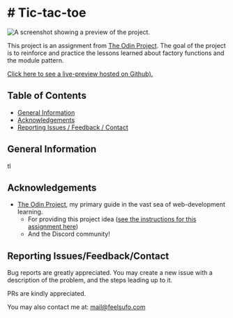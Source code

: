 # # Tic-tac-toe

![A screenshot showing a preview of the project.](screenshots/screenshot.png "Project Preview")

This project is an assignment from [The Odin Project](https://theodinproject.com). The goal of the project is to reinforce and practice the lessons learned about factory functions and the module pattern.

[Click here to see a live-preview hosted on Github).](https://mononoken.github.io/<project_link>/)

## Table of Contents

- [General Information](#general-information)
- [Acknowledgements](#acknowledgements)
- [Reporting Issues / Feedback / Contact](#reporting-issuesfeedbackcontact)

## General Information

tl

## Acknowledgements

- [The Odin Project](https://www.theodinproject.com), my primary guide in the vast sea of web-development learning.
  - For providing this project idea ([see the instructions for this assignment here](https://www.theodinproject.com/lessons/javascript-tic-tac-toe))
  - And the Discord community!

## Reporting Issues/Feedback/Contact

Bug reports are greatly appreciated. You may create a new issue with a description of the problem, and the steps leading up to it.

PRs are kindly appreciated.

You may also contact me at: mail@feelsufo.com
